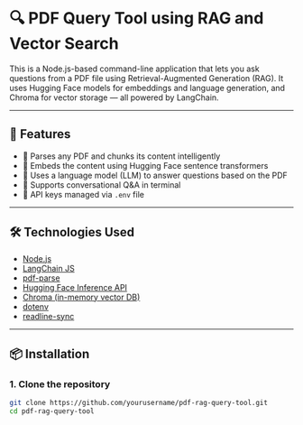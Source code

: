 # 🔍 PDF Query Tool using RAG and Vector Search

This is a Node.js-based command-line application that lets you ask questions from a PDF file using Retrieval-Augmented Generation (RAG). It uses Hugging Face models for embeddings and language generation, and Chroma for vector storage — all powered by LangChain.

---

## 🚀 Features

- 📄 Parses any PDF and chunks its content intelligently
- 🧠 Embeds the content using Hugging Face sentence transformers
- 🤖 Uses a language model (LLM) to answer questions based on the PDF
- 🔁 Supports conversational Q&A in terminal
- 🔐 API keys managed via `.env` file

---

## 🛠️ Technologies Used

- [Node.js](https://nodejs.org/)
- [LangChain JS](https://js.langchain.com/)
- [pdf-parse](https://www.npmjs.com/package/pdf-parse)
- [Hugging Face Inference API](https://huggingface.co/inference-api)
- [Chroma (in-memory vector DB)](https://www.trychroma.com/)
- [dotenv](https://www.npmjs.com/package/dotenv)
- [readline-sync](https://www.npmjs.com/package/readline-sync)

---

## 📦 Installation

### 1. Clone the repository
```bash
git clone https://github.com/yourusername/pdf-rag-query-tool.git
cd pdf-rag-query-tool
